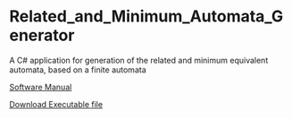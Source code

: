 # Related_and_Minimum_Automata_Generator
A C# application for generation of the related and minimum equivalent automata, based on a finite automata

[Software Manual](https://docs.google.com/document/d/1gI1jn0aEHrIVE0YyHytubl3OzeP67ZK3TzVYqfx2Jog/edit?usp=sharing)

[Download Executable file](https://github.com/Diego-ds/Related_and_Minimum_Automata_Generator/blob/main/Related_and_Minimum_Automata/Related_and_Minimum_Automata/bin/Release/Related_and_Minimum_Automata.exe)
